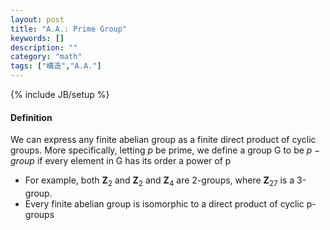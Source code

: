 ```yaml
---
layout: post
title: "A.A.: Prime Group"
keywords: []
description: ""
category: "math"
tags: ["構造","A.A."]
---
```

{% include JB/setup %}

#### Definition
We can express any finite abelian group as a finite direct product of cyclic
groups. More specifically, letting  $p$ be prime, we define a group G to be
$p-group$ if every element in G has its order a power of p
- For example, both $\mathbf{Z}_2$ and $\mathbf{Z}_2$ and $\mathbf{Z}_4$ are
  2-groups, where $\mathbf{Z}_{27}$ is a 3-group.
- Every finite abelian group is isomorphic to a direct product of cyclic
  p-groups
